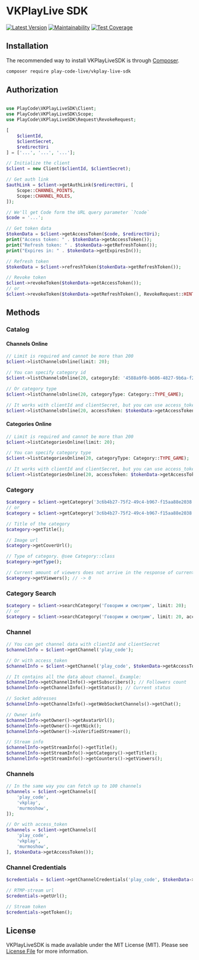 # VKPlayLive SDK

[![Latest Version](https://img.shields.io/github/release/play-code-live/vkplay-live-sdk.svg?style=flat-square)](https://github.com/play-code-live/vkplay-live-sdk/releases)
[![Maintainability](https://api.codeclimate.com/v1/badges/ae44a8e5065c0b28b0cb/maintainability)](https://codeclimate.com/github/play-code-live/vkplay-live-sdk/maintainability)
[![Test Coverage](https://api.codeclimate.com/v1/badges/ae44a8e5065c0b28b0cb/test_coverage)](https://codeclimate.com/github/play-code-live/vkplay-live-sdk/test_coverage)

## Installation

The recommended way to install VKPlayLiveSDK is through
[Composer](https://getcomposer.org/).

```bash
composer require play-code-live/vkplay-live-sdk
```

## Authorization

```php

use PlayCode\VKPlayLiveSDK\Client;
use PlayCode\VKPlayLiveSDK\Scope;
use PlayCode\VKPlayLiveSDK\Request\RevokeRequest;

[
    $clientId,
    $clientSecret,
    $redirectUri
] = ['...', '...', '...'];

// Initialize the client
$client = new Client($clientId, $clientSecret);

// Get auth link
$authLink = $client->getAuthLink($redirectUri, [
    Scope::CHANNEL_POINTS,
    Scope::CHANNEL_ROLES,
]);

// We'll get Code form the URL query parameter `?code`
$code = '...';

// Get token data
$tokenData = $client->getAccessToken($code, $redirectUri);
print("Access token: " . $tokenData->getAccessToken());
print("Refresh token: " . $tokenData->getRefreshToken());
print("Expires in: " . $tokenData->getExpiresIn());

// Refresh token
$tokenData = $client->refreshToken($tokenData->getRefreshToken());

// Revoke token
$client->revokeToken($tokenData->getAccessToken());
// or
$client->revokeToken($tokenData->getRefreshToken(), RevokeRequest::HINT_REFRESH_TOKEN);

```

## Methods

### Catalog

#### Channels Online

```php
// Limit is required and cannot be more than 200
$client->listChannelsOnline(limit: 20);

// You can specify category id
$client->listChannelsOnline(20, categoryId: '4588a9f0-b606-4827-9b6a-f2da4309c196');

// Or category type
$client->listChannelsOnline(20, categoryType: Category::TYPE_GAME);

// It works with clientId and clientSecret, but you can use access_token
$client->listChannelsOnline(20, accessToken: $tokenData->getAccessToken());
```

#### Categories Online

```php
// Limit is required and cannot be more than 200
$client->listCategoriesOnline(limit: 20);

// You can specify category type
$client->listCategoriesOnline(20, categoryType: Category::TYPE_GAME);

// It works with clientId and clientSecret, but you can use access_token
$client->listCategoriesOnline(20, accessToken: $tokenData->getAccessToken());
```

### Category

```php
$category = $client->getCategory('3c6b4b27-75f2-49c4-b967-f15aa88e2038');
// or
$category = $client->getCategory('3c6b4b27-75f2-49c4-b967-f15aa88e2038', $tokenData->getAccessToken());

// Title of the category
$category->getTitle();

// Image url
$category->getCoverUrl();

// Type of category. @see Category::class
$category->getType();

// Current amount of viewers does not arrive in the response of current method
$category->getViewers(); // -> 0
```

### Category Search

```php
$category = $client->searchCategory('Говорим и смотрим', limit: 20);
// or
$category = $client->searchCategory('Говорим и смотрим', limit: 20, accessToken: $tokenData->getAccessToken());
```

### Channel

```php
// You can get channel data with clientId and clientSecret
$channelInfo = $client->getChannel('play_code');

// Or with access_token
$channelInfo = $client->getChannel('play_code', $tokenData->getAccessToken());

// It contains all the data about channel. Example:
$channelInfo->getChannelInfo()->getSubscribers(); // Followers count
$channelInfo->getChannelInfo()->getStatus(); // Current status

// Socket addresses
$channelInfo->getChannelInfo()->getWebSocketChannels()->getChat();

// Owner info
$channelInfo->getOwner()->getAvatarUrl();
$channelInfo->getOwner()->getNick();
$channelInfo->getOwner()->isVerifiedStreamer();

// Stream info
$channelInfo->getStreamInfo()->getTitle();
$channelInfo->getStreamInfo()->getCategory()->getTitle();
$channelInfo->getStreamInfo()->getCounters()->getViewers();
```

### Channels

```php
// In the same way you can fetch up to 100 channels
$channels = $client->getChannels([
    'play_code',
    'vkplay',
    'murmoshow',
]);

// Or with access_token
$channels = $client->getChannels([
    'play_code',
    'vkplay',
    'murmoshow',
], $tokenData->getAccessToken());
```

### Channel Credentials

```php
$credentials = $client->getChannelCredentials('play_code', $tokenData->getAccessToken());

// RTMP-stream url
$credentials->getUrl();

// Stream token
$credentials->getToken();
```

## License

VKPlayLiveSDK is made available under the MIT License (MIT). Please see [License File](LICENSE) for more information.